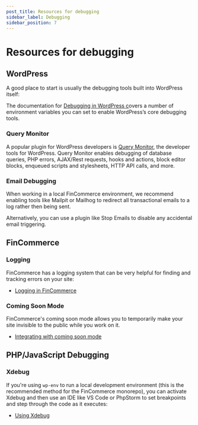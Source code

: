 ```yaml
---
post_title: Resources for debugging
sidebar_label: Debugging
sidebar_position: 7
---
```


# Resources for debugging

## WordPress

A good place to start is usually the debugging tools built into WordPress itself:

The documentation for [Debugging in WordPress c](https://wordpress.org/documentation/article/debugging-in-wordpress/)overs a number of environment variables you can set to enable WordPress’s core debugging tools.

### Query Monitor

A popular plugin for WordPress developers is [Query Monitor](https://wordpress.org/plugins/query-monitor/), the developer tools for WordPress. Query Monitor enables debugging of database queries, PHP errors, AJAX/Rest requests, hooks and actions, block editor blocks, enqueued scripts and stylesheets, HTTP API calls, and more.

### Email Debugging

When working in a local FinCommerce environment, we recommend enabling tools like Mailpit or Mailhog to redirect all transactional emails to a log rather then being sent.

Alternatively, you can use a plugin like Stop Emails to disable any accidental email triggering.

## FinCommerce

### Logging

FinCommerce has a logging system that can be very helpful for finding and tracking errors on your site:

* [Logging in FinCommerce](/docs/best-practices/data-management/logging)

### Coming Soon Mode

FinCommerce's coming soon mode allows you to temporarily make your site invisible to the public while you work on it.

* [Integrating with coming soon mode](/docs/extensions/extension-onboarding/integrating-coming-soon-mode)

## PHP/JavaScript Debugging

### Xdebug

If you're using `wp-env` to run a local development environment (this is the recommended method for the FinCommerce monorepo), you can activate Xdebug and then use an IDE like VS Code or PhpStorm to set breakpoints and step through the code as it executes:

* [Using Xdebug](https://github.com/WordPress/gutenberg/tree/trunk/packages/env#using-xdebug)
